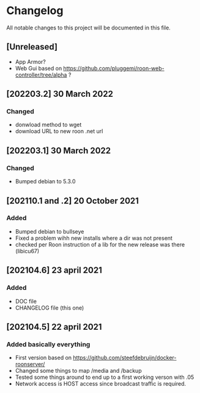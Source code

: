 # Changelog
All notable changes to this project will be documented in this file.

## [Unreleased]
 - App Armor? 
 - Web Gui based on https://github.com/pluggemi/roon-web-controller/tree/alpha ?

## [202203.2] 30 March 2022
### Changed
 - donwload method to wget
 - download URL to new roon .net url

## [202203.1] 30 March 2022
### Changed
 - Bumped debian to 5.3.0

## [202110.1 and .2] 20 October 2021
### Added
 - Bumped debian to bullseye
 - Fixed a problem wihh new installs where a dir was not present
 - checked per Roon instruction of a lib for the new release was there (libicu67)

## [202104.6] 23 april 2021
### Added
 - DOC file
 - CHANGELOG file (this one)

## [202104.5] 22 april 2021
### Added basically everything
 - First version based on https://github.com/steefdebruijn/docker-roonserver/
 - Changed some things to map /media and /backup
 - Tested some things around to end up to a first working verson with .05
 - Network access is HOST access since broadcast traffic is required. 
 
